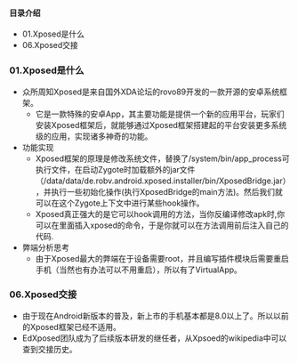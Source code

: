 #### 目录介绍
- 01.Xposed是什么
- 06.Xposed交接






### 01.Xposed是什么
- 众所周知Xposed是来自国外XDA论坛的rovo89开发的一款开源的安卓系统框架。
    - 它是一款特殊的安卓App，其主要功能是提供一个新的应用平台，玩家们安装Xposed框架后，就能够通过Xposed框架搭建起的平台安装更多系统级的应用，实现诸多神奇的功能。
- 功能实现
    - Xposed框架的原理是修改系统文件，替换了/system/bin/app_process可执行文件，在启动Zygote时加载额外的jar文件（/data/data/de.robv.android.xposed.installer/bin/XposedBridge.jar），并执行一些初始化操作(执行XposedBridge的main方法)。然后我们就可以在这个Zygote上下文中进行某些hook操作。
    - Xposed真正强大的是它可以hook调用的方法，当你反编译修改apk时,你可以在里面插入xposed的命令，于是你就可以在方法调用前后注入自己的代码.
- 弊端分析思考
    - 由于Xposed最大的弊端在于设备需要root，并且编写插件模块后需要重启手机（当然也有办法可以不用重启），所以有了VirtualApp。





### 06.Xposed交接
- 由于现在Android新版本的普及，新上市的手机基本都是8.0以上了。所以以前的Xposed框架已经不适用。
- EdXposed团队成为了后续版本研发的继任者，从Xpsoed的wikipedia中可以查到交接历史。







